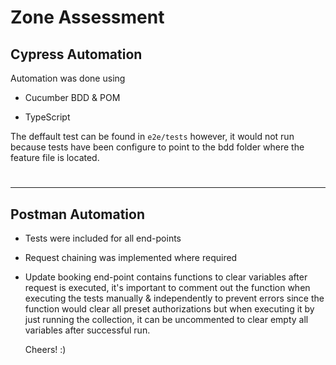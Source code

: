 # Zone Assessment

## Cypress Automation

Automation was done using 

- Cucumber BDD & POM

- TypeScript

The  deffault test can be found in `e2e/tests` however, it would not run because tests have been configure to point to the bdd folder where the feature file is located.

# 

---

## Postman Automation

- Tests were included for all end-points

- Request chaining was implemented where required

- Update booking end-point contains functions to clear variables after request is executed, it's important to comment out the function when executing the tests manually & independently to prevent errors since the function would clear all preset authorizations but when executing it by just running the collection, it can be uncommented to clear empty all variables after successful run.

  Cheers! :)

